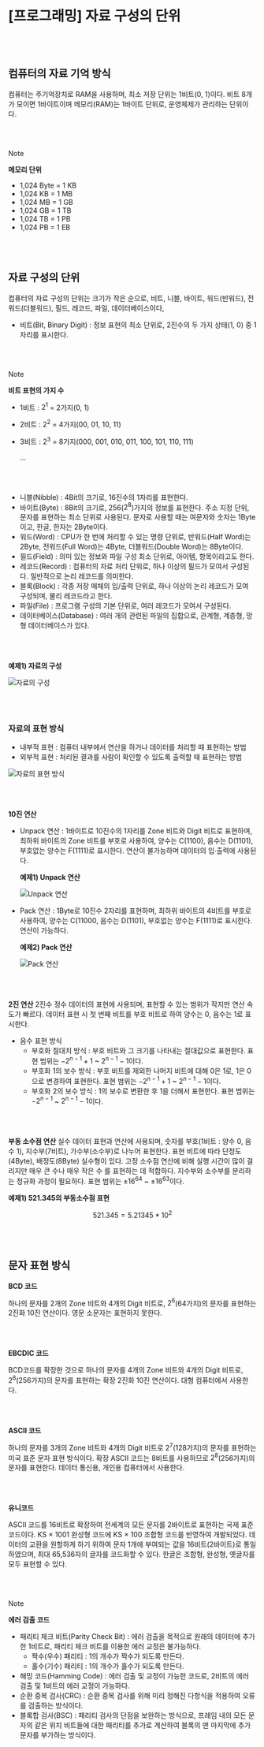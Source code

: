 # [프로그래밍] 자료 구성의 단위

<br><br>

## 컴퓨터의 자료 기억 방식
컴퓨터는 주기억장치로 RAM을 사용하며, 최소 저장 단위는 1비트(0, 1)이다. 
비트 8개가 모이면 1바이트이며 메모리(RAM)는 1바이트 단위로, 운영체제가 관리하는 단위이다.

<br><br>

>[!note]
> **메모리 단위**
> 
> - 1,024 Byte = 1 KB
> - 1,024 KB = 1 MB
> - 1,024 MB = 1 GB
> - 1,024 GB = 1 TB
> - 1,024 TB = 1 PB
> - 1,024 PB = 1 EB

<br><br>

## 자료 구성의 단위
컴퓨터의 자료 구성의 단위는 크기가 작은 순으로, 비트, 니블, 바이트, 워드(반워드), 전워드(더블워드), 필드, 레코드, 파일, 데이터베이스이다,
- 비트(Bit, Binary Digit) : 정보 표현의 최소 단위로, 2진수의 두 가지 상태(1, 0) 중 1자리를 표시한다.

<br><br>

>[!note]
> **비트 표현의 가지 수**
> 
> - 1비트 : $2^{1}$ = 2가지(0, 1)
> - 2비트 : $2^{2}$ = 4가지(00, 01, 10, 11)
> - 3비트 : $2^{3}$ = 8가지(000, 001, 010, 011, 100, 101, 110, 111)
>     
>     …
>     

<br><br>

- 니블(Nibble) : 4Bit의 크기로, 16진수의 1자리를 표현한다.
- 바이트(Byte) : 8Bit의 크기로, 256($2^{8}$)가지의 정보를 표현한다. 주소 지정 단위, 문자를 표현하는 최소 단위로 사용된다. 문자로 사용할 때는 여문자와 숫자는 1Byte이고, 한글, 한자는 2Byte이다.
- 워드(Word) : CPU가 한 번에 처리할 수 있는 명령 단위로, 반워드(Half Word)는 2Byte, 전워드(Full Word)는 4Byte, 더블워드(Double Word)는 8Byte이다.
- 필드(Field) : 의미 있는 정보와 파일 구성 최소 단위로, 아이템, 항목이라고도 한다.
- 레코드(Record) : 컴퓨터의 자료 처리 단위로, 하나 이상의 필드가 모여서 구성된다. 일반적으로 논리 레코드를 의미한다.
- 블록(Block) : 각종 저장 매체의 입/출력 단위로, 하나 이상의 논리 레코드가 모여 구성되며, 물리 레코드라고 한다.
- 파일(File) : 프로그램 구성의 기본 단위로, 여러 레코드가 모여서 구성된다.
- 데이터베이스(Database) : 여러 개의 관련된 파일의 집합으로, 관계형, 계층형, 망형 데이터베이스가 있다.

<br><br>

**예제1) 자료의 구성**

![자료의 구성](https://github.com/marines-dev/Dev-Notes/raw/main/이미지%20참조/733783a7-bd93-460b-8f19-d25b548ef52a.png)

<br><br>

### **자료의 표현 방식**
- 내부적 표현 : 컴퓨터 내부에서 연산을 하거나 데이터를 처리할 때 표현하는 방법
- 외부적 표현 : 처리된 결과를 사람이 확인할 수 있도록 출력할 때 표현하는 방법

![자료의 표현 방식](https://github.com/marines-dev/Dev-Notes/raw/main/이미지%20참조/Untitled.png)

<br><br>

**10진 연산**
- Unpack 연산 : 1바이트로 10진수의 1자리를 Zone 비트와 Digit 비트로 표현하며, 최하위 바이트의 Zone 비트를 부호로 사용하여, 양수는 C(1100), 음수는 D(1101), 부호없는 양수는 F(1111)로 표시한다. 연산이 불가능하며 데이터의 입∙출력에 사용된다.

    **예제1) Unpack 연산**
    
    ![Unpack 연산](https://github.com/marines-dev/Dev-Notes/raw/main/이미지%20참조/867dfdc6-2c89-4508-80d6-939d51680674.png)
    
- Pack 연산 : 1Byte로 10진수 2자리를 표현하며, 최하위 바이트의 4비트를 부호로 사용하여, 양수는 C(11000, 음수는 D(1101), 부호없는 양수는 F(1111)로 표시한다. 연산이 가능하다.
    
    **예제2) Pack 연산**
    
    ![Pack 연산](https://github.com/marines-dev/Dev-Notes/raw/main/이미지%20참조/577c1fe1-f561-40ed-8c7b-a45b3e2d31e1.png)

<br><br>

**2진 연산**
2진수 정수 데이터의 표현에 사용되며, 표현할 수 있는 범위가 작지만 연산 속도가 빠르다. 데이터 표현 시 첫 번째 비트를 부호 비트로 하여 양수는 0, 음수는 1로 표시한다.
- 음수 표현 방식
    - 부호화 절대치 방식 : 부호 비트와 그 크기를 나타내는 절대값으로 표현한다. 표현 범위는 $-2^{n-1}+1$ ~ $2^{n-1}-1$이다.
    - 부호화 1의 보수 방식 : 부호 비트를 제외한 나머지 비트에 대해 0은 1로, 1은 0으로 변경하여 표현한다. 표현 범위는 $-2^{n-1}+1$ ~ $2^{n-1}-1$이다.
    - 부호화 2의 보수 방식 : 1의 보수로 변환한 후 1을 더해서 표현한다. 표현 범위는 $-2^{n-1}$ ~ $2^{n-1}-1$이다.

<br><br>

**부동 소수점 연산**
실수 데이터 표현과 연산에 사용되며, 숫자를 부호(1비트 : 양수 0, 음수 1), 지수부(7비트), 가수부(소수부)로 나누어 표현한다. 표현 비트에 따라 단정도(4Byte), 배정도(8Byte) 실수형이 있다. 고정 소수점 연산에 비해 실행 시간이 많이 걸리지만 매우 큰 수나 매우 작은 수 를 표현하는 데 적합하다. 지수부와 소수부를 분리하는 정규화 과정이 필요하다. 표현 범위는 $±16^{64}$ ~ $±16^{63}$이다.

**예제1) 521.345의 부동소수점 표현**

$$
521.345 = 5.21345 * 10^{2}
$$

<br><br>

## 문자 표현 방식

**BCD 코드**

하나의 문자를 2개의 Zone 비트와 4개의 Digit 비트로, $2^{6}$(64가지)의 문자를 표현하는 2진화 10진 연산이다. 영문 소문자는 표현하지 못한다.

<br><br>

**EBCDIC 코드**

BCD코드를 확장한 것으로 하나의 문자를 4개의 Zone 비트와 4개의 Digit 비트로, $2^{8}$(256가지)의 문자를 표현하는 확장 2진화 10진 연산이다. 대형 컴퓨터에서 사용한다.

<br><br>

**ASCII 코드**

하나의 문자를 3개의 Zone 비트와 4개의 Digit 비트로  $2^{7}$(128가지)의 문자를 표현하는 미국 표준 문자 표현 방식이다. 확장 ASCII 코드는 8비트를 사용하므로 $2^{8}$(256가지)의 문자를 표현한다. 데이터 통신용, 개인용 컴퓨터에서 사용한다.

<br><br>

**유니코드**

ASCII 코드를 16비트로 확장하여 전세계의 모든 문자를 2바이트로 표현하는 국제 표준 코드이다. KS × 1001 완성형 코드에 KS × 100 조합형 코드를 반영하여 개발되었다. 데이터의 교환을 원할하게 하기 위하여 문자 1개에 부여되는 값을 16비트(2바이트)로 통일하였으며, 최대 65,536자의 글자를 코드화할 수 있다.
한글은 조합형, 완성형, 옛글자를 모두 표현할 수 있다.

<br><br>

>[!note]
> **에러 검출 코드**
> 
> - 패리티 체크 비트(Parity Check Bit) : 에러 검출을 목적으로 원래의 데이터에 추가한 1비트로, 패리티 체크 비트를 이용한 에러 교정은 불가능하다.
>     - 짝수(우수) 패리티 : 1의 개수가 짝수가 되도록 만든다.
>     - 홀수(기수) 패리티 : 1의 개수가 홀수가 되도록 만든다.
> - 해밍 코드(Hamming Code) : 에러 검출 및 교정이 가능한 코드로, 2비트의 에러 검출 및 1비트의 에러 교정이 가능하다.
> - 순환 중복 검사(CRC) : 순환 중복 검사를 위해 미리 정해진 다항식을 적용하여 오류를 검출하는 방식이다.
> - 블록합 검사(BSC) : 패리티 검사의 단점을 보완하는 방식으로, 프레임 내의 모든 문자의 같은 위치 비트들에 대한 패리티를 추가로 계산하여 블록의 맨 마지막에 추가 문자를 부가하는 방식이다.
